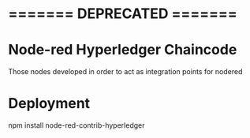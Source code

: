 # ======= DEPRECATED =======
# Node-red Hyperledger Chaincode

Those nodes developed in order to act as integration points for nodered

# Deployment

npm install node-red-contrib-hyperledger
